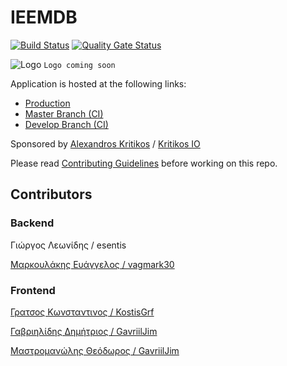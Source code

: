 # IEEMDB
[![Build Status](https://dev.azure.com/kritikos/Ieemdb/_apis/build/status/Ieemdb?branchName=develop)](https://dev.azure.com/kritikos/Ieemdb/_build/latest?definitionId=21&branchName=develop)
[![Quality Gate Status](https://sonarcloud.io/api/project_badges/measure?project=esentis_ieemdb-adopse-2021&metric=alert_status)](https://sonarcloud.io/dashboard?id=esentis_ieemdb-adopse-2021)

![Logo](https://picsum.photos/200/100)
```Logo coming soon```

Application is hosted at the following links:

- [Production][ieemdb-prod]
- [Master Branch (CI)][ieemdb-stage]
- [Develop Branch (CI)][ieemdb-dev]

Sponsored by [Alexandros Kritikos][akritikos] / [Kritikos IO][kritikos-io]

Please read [Contributing Guidelines](CONTRIBUTING.md) before working on this repo.

## Contributors

### Backend

Γιώργος Λεωνίδης / esentis

[Μαρκουλάκης Ευάγγελος / vagmark30](https://github.com/vagmark30)

### Frontend

[Γρατσος Κωνσταντινος / KostisGrf](https://github.com/KostisGrf)

[Γαβριηλίδης Δημήτριος / GavriilJim](https://github.com/GavriilJim)

[Μαστρομανώλης Θεόδωρος  / GavriilJim](https://github.com/TeoMastro)

[ieemdb-dev]: https://ieemdb-web-dev.azurewebsites.net/
[ieemdb-stage]: https://ieemdb-web-stage.azurewebsites.net/
[ieemdb-prod]: https://ieemdb-web.azurewebsites.net/
[akritikos]: https://github.com/akritikos
[kritikos-io]: https://github.com/kritikos-io